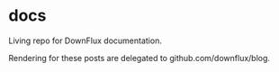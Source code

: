 # docs
Living repo for DownFlux documentation.

Rendering for these posts are delegated to github.com/downflux/blog.
